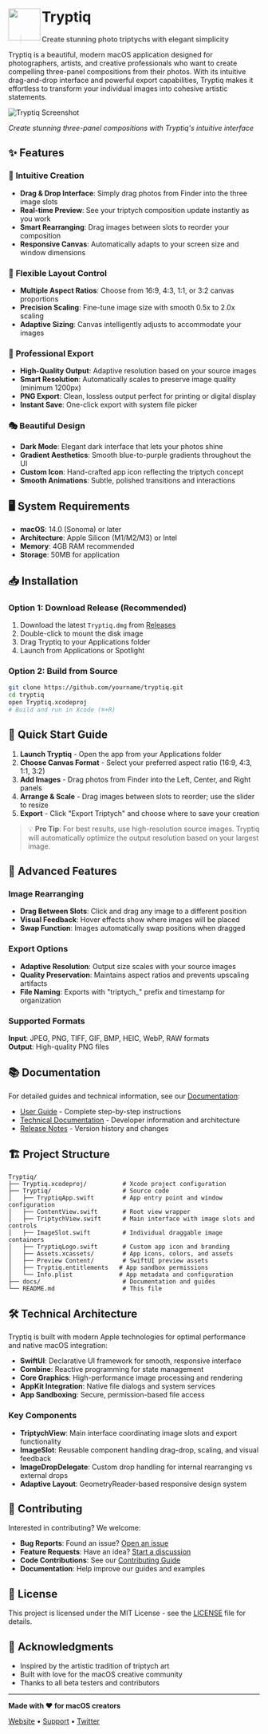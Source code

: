 # <img src="docs/images/icon-256.png" width="64" height="64" align="left"> Tryptiq

> **Create stunning photo triptychs with elegant simplicity**

Tryptiq is a beautiful, modern macOS application designed for photographers, artists, and creative professionals who want to create compelling three-panel compositions from their photos. With its intuitive drag-and-drop interface and powerful export capabilities, Tryptiq makes it effortless to transform your individual images into cohesive artistic statements.

![Tryptiq Screenshot](docs/images/Screenshot.png)

*Create stunning three-panel compositions with Tryptiq's intuitive interface*

## ✨ Features

### 🎨 **Intuitive Creation**
- **Drag & Drop Interface**: Simply drag photos from Finder into the three image slots
- **Real-time Preview**: See your triptych composition update instantly as you work
- **Smart Rearranging**: Drag images between slots to reorder your composition
- **Responsive Canvas**: Automatically adapts to your screen size and window dimensions

### 📐 **Flexible Layout Control**
- **Multiple Aspect Ratios**: Choose from 16:9, 4:3, 1:1, or 3:2 canvas proportions
- **Precision Scaling**: Fine-tune image size with smooth 0.5x to 2.0x scaling
- **Adaptive Sizing**: Canvas intelligently adjusts to accommodate your images

### 🚀 **Professional Export**
- **High-Quality Output**: Adaptive resolution based on your source images
- **Smart Resolution**: Automatically scales to preserve image quality (minimum 1200px)
- **PNG Export**: Clean, lossless output perfect for printing or digital display
- **Instant Save**: One-click export with system file picker

### 🎭 **Beautiful Design**
- **Dark Mode**: Elegant dark interface that lets your photos shine
- **Gradient Aesthetics**: Smooth blue-to-purple gradients throughout the UI
- **Custom Icon**: Hand-crafted app icon reflecting the triptych concept
- **Smooth Animations**: Subtle, polished transitions and interactions

## 🖥️ System Requirements

- **macOS**: 14.0 (Sonoma) or later
- **Architecture**: Apple Silicon (M1/M2/M3) or Intel
- **Memory**: 4GB RAM recommended
- **Storage**: 50MB for application

## 📥 Installation

### Option 1: Download Release (Recommended)
1. Download the latest `Tryptiq.dmg` from [Releases](releases/)
2. Double-click to mount the disk image
3. Drag Tryptiq to your Applications folder
4. Launch from Applications or Spotlight

### Option 2: Build from Source
```bash
git clone https://github.com/yourname/tryptiq.git
cd tryptiq
open Tryptiq.xcodeproj
# Build and run in Xcode (⌘+R)
```

## 🎯 Quick Start Guide

1. **Launch Tryptiq** - Open the app from your Applications folder
2. **Choose Canvas Format** - Select your preferred aspect ratio (16:9, 4:3, 1:1, 3:2)
3. **Add Images** - Drag photos from Finder into the Left, Center, and Right panels
4. **Arrange & Scale** - Drag images between slots to reorder; use the slider to resize
5. **Export** - Click "Export Triptych" and choose where to save your creation

> 💡 **Pro Tip**: For best results, use high-resolution source images. Tryptiq will automatically optimize the output resolution based on your largest image.

## 🔧 Advanced Features

### Image Rearranging
- **Drag Between Slots**: Click and drag any image to a different position
- **Visual Feedback**: Hover effects show where images will be placed
- **Swap Function**: Images automatically swap positions when dragged

### Export Options
- **Adaptive Resolution**: Output size scales with your source images
- **Quality Preservation**: Maintains aspect ratios and prevents upscaling artifacts
- **File Naming**: Exports with "triptych_" prefix and timestamp for organization

### Supported Formats
**Input**: JPEG, PNG, TIFF, GIF, BMP, HEIC, WebP, RAW formats  
**Output**: High-quality PNG files

## 📚 Documentation

For detailed guides and technical information, see our [Documentation](docs/):

- [User Guide](docs/user-guide.md) - Complete step-by-step instructions
- [Technical Documentation](docs/technical.md) - Developer information and architecture
- [Release Notes](docs/releases.md) - Version history and changes

## 🏗️ Project Structure

```
Tryptiq/
├── Tryptiq.xcodeproj/          # Xcode project configuration
├── Tryptiq/                    # Source code
│   ├── TryptiqApp.swift        # App entry point and window configuration
│   ├── ContentView.swift       # Root view wrapper
│   ├── TriptychView.swift      # Main interface with image slots and controls
│   ├── ImageSlot.swift         # Individual draggable image containers
│   ├── TryptiqLogo.swift       # Custom app icon and branding
│   ├── Assets.xcassets/        # App icons, colors, and assets
│   ├── Preview Content/        # SwiftUI preview assets
│   ├── Tryptiq.entitlements   # App sandbox permissions
│   └── Info.plist             # App metadata and configuration
├── docs/                       # Documentation and guides
└── README.md                   # This file
```

## 🛠️ Technical Architecture

Tryptiq is built with modern Apple technologies for optimal performance and native macOS integration:

- **SwiftUI**: Declarative UI framework for smooth, responsive interface
- **Combine**: Reactive programming for state management
- **Core Graphics**: High-performance image processing and rendering
- **AppKit Integration**: Native file dialogs and system services
- **App Sandboxing**: Secure, permission-based file access

### Key Components

- **TriptychView**: Main interface coordinating image slots and export functionality
- **ImageSlot**: Reusable component handling drag-drop, scaling, and visual feedback  
- **ImageDropDelegate**: Custom drop handling for internal rearranging vs external drops
- **Adaptive Layout**: GeometryReader-based responsive design system

## 🤝 Contributing

Interested in contributing? We welcome:

- **Bug Reports**: Found an issue? [Open an issue](issues/new)
- **Feature Requests**: Have an idea? [Start a discussion](discussions/)
- **Code Contributions**: See our [Contributing Guide](docs/contributing.md)
- **Documentation**: Help improve our guides and examples

## 📄 License

This project is licensed under the MIT License - see the [LICENSE](LICENSE) file for details.

## 🙏 Acknowledgments

- Inspired by the artistic tradition of triptych art
- Built with love for the macOS creative community
- Thanks to all beta testers and contributors

---

**Made with ❤️ for macOS creators**

[Website](https://your-website.com) • [Support](mailto:support@your-email.com) • [Twitter](https://twitter.com/yourhandle) 